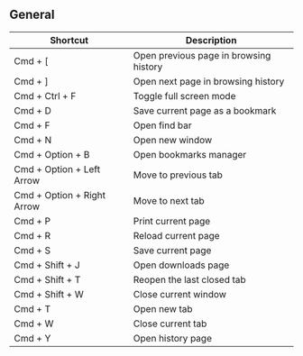 ## General
Shortcut | Description
------------ | -------------
Cmd + [ | Open previous page in browsing history | 
Cmd + ] | Open next page in browsing history | 
Cmd + Ctrl + F | Toggle full screen mode | 
Cmd + D | Save current page as a bookmark | 
Cmd + F | Open find bar | 
Cmd + N | Open new window | 
Cmd + Option + B | Open bookmarks manager | 
Cmd + Option + Left Arrow | Move to previous tab | 
Cmd + Option + Right Arrow | Move to next tab | 
Cmd + P | Print current page | 
Cmd + R | Reload current page | 
Cmd + S | Save current page | 
Cmd + Shift + J | Open downloads page | 
Cmd + Shift + T | Reopen the last closed tab | 
Cmd + Shift + W | Close current window | 
Cmd + T | Open new tab | 
Cmd + W | Close current tab | 
Cmd + Y | Open history page | 
